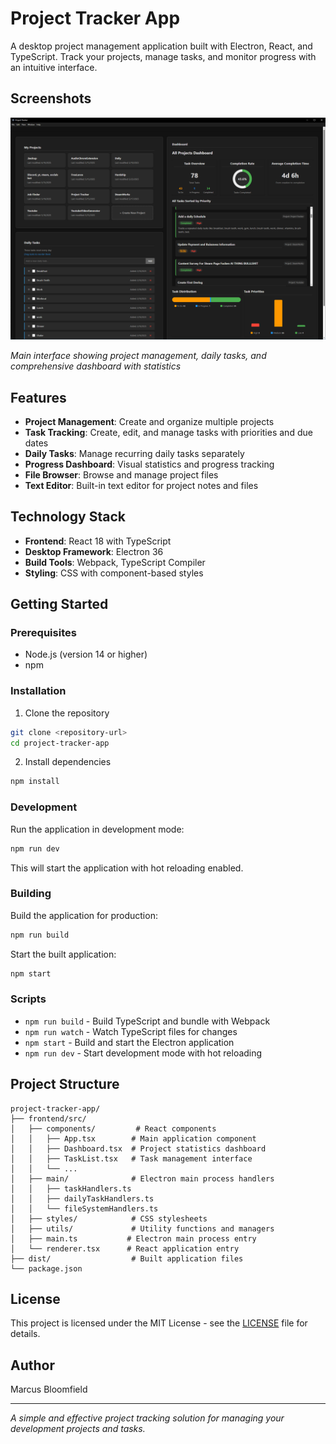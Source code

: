 # Project Tracker App

A desktop project management application built with Electron, React, and TypeScript. Track your projects, manage tasks, and monitor progress with an intuitive interface.

## Screenshots

![Project Tracker App Interface](Display.png)

*Main interface showing project management, daily tasks, and comprehensive dashboard with statistics*

## Features

- **Project Management**: Create and organize multiple projects
- **Task Tracking**: Create, edit, and manage tasks with priorities and due dates
- **Daily Tasks**: Manage recurring daily tasks separately
- **Progress Dashboard**: Visual statistics and progress tracking
- **File Browser**: Browse and manage project files
- **Text Editor**: Built-in text editor for project notes and files

## Technology Stack

- **Frontend**: React 18 with TypeScript
- **Desktop Framework**: Electron 36
- **Build Tools**: Webpack, TypeScript Compiler
- **Styling**: CSS with component-based styles

## Getting Started

### Prerequisites

- Node.js (version 14 or higher)
- npm

### Installation

1. Clone the repository
```bash
git clone <repository-url>
cd project-tracker-app
```

2. Install dependencies
```bash
npm install
```

### Development

Run the application in development mode:
```bash
npm run dev
```

This will start the application with hot reloading enabled.

### Building

Build the application for production:
```bash
npm run build
```

Start the built application:
```bash
npm start
```

### Scripts

- `npm run build` - Build TypeScript and bundle with Webpack
- `npm run watch` - Watch TypeScript files for changes
- `npm start` - Build and start the Electron application
- `npm run dev` - Start development mode with hot reloading

## Project Structure

```
project-tracker-app/
├── frontend/src/
│   ├── components/         # React components
│   │   ├── App.tsx        # Main application component
│   │   ├── Dashboard.tsx  # Project statistics dashboard
│   │   ├── TaskList.tsx   # Task management interface
│   │   └── ...
│   ├── main/              # Electron main process handlers
│   │   ├── taskHandlers.ts
│   │   ├── dailyTaskHandlers.ts
│   │   └── fileSystemHandlers.ts
│   ├── styles/            # CSS stylesheets
│   ├── utils/             # Utility functions and managers
│   ├── main.ts           # Electron main process entry
│   └── renderer.tsx      # React application entry
├── dist/                  # Built application files
└── package.json
```

## License

This project is licensed under the MIT License - see the [LICENSE](LICENSE) file for details.

## Author

Marcus Bloomfield

---

*A simple and effective project tracking solution for managing your development projects and tasks.*
